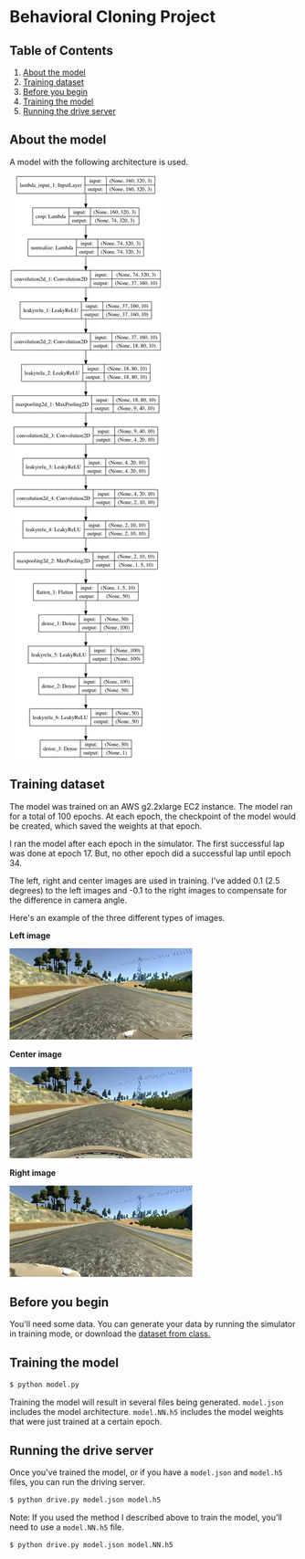 # Behavioral Cloning Project

## Table of Contents

1. [About the model](#about-the-model)
1. [Training dataset](#training-dataset)
1. [Before you begin](#before-you-begin)
1. [Training the model](#training-the-model)
1. [Running the drive server](#running-the-drive-server)

## About the model

A model with the following architecture is used.

![Model architecture](./model.png?raw=true)

## Training dataset

The model was trained on an AWS g2.2xlarge EC2 instance. The model ran for a
total of 100 epochs. At each epoch, the checkpoint of the model would be
created, which saved the weights at that epoch.

I ran the model after each epoch in the simulator. The first successful lap
was done at epoch 17. But, no other epoch did a successful lap until epoch 34.

The left, right and center images are used in training. I've added 0.1 (2.5
degrees) to the left images and -0.1 to the right images to compensate for the
difference in camera angle.

Here's an example of the three different types of images.

**Left image**

![Left image](./left_2016_12_19_20_10_35_002.jpg?raw=true)

**Center image**

![Center image](./center_2016_12_19_20_10_35_002.jpg?raw=true)

**Right image**

![Right image](./right_2016_12_19_20_10_35_002.jpg?raw=true)

## Before you begin

You'll need some data. You can generate your data by running the simulator in
training mode, or download the [dataset from class.][1]

## Training the model

```sh
$ python model.py
```

Training the model will result in several files being generated. `model.json`
includes the model architecture. `model.NN.h5` includes the model weights that
were just trained at a certain epoch.

## Running the drive server

Once you've trained the model, or if you have a `model.json` and `model.h5`
files, you can run the driving server.

```sh
$ python drive.py model.json model.h5
```

Note: If you used the method I described above to train the model, you'll need
to use a `model.NN.h5` file.

```sh
$ python drive.py model.json model.NN.h5
```

[1]: https://d17h27t6h515a5.cloudfront.net/topher/2016/December/584f6edd_data/data.zip
